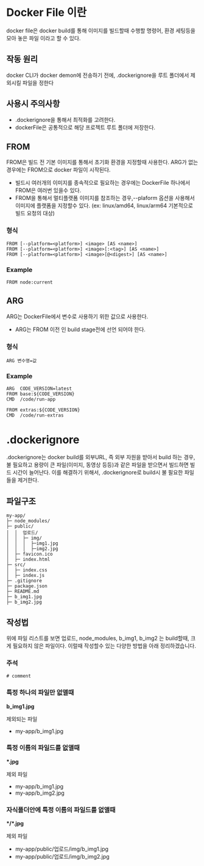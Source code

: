 # Docker File 이란
docker file은 docker build를 통해 이미지를 빌드할때 수행할 명령어, 
환경 세팅등을 모아 놓은 파일 이라고 할 수 있다.

## 작동 원리
docker CLI가 docker demon에 전송하기 전에, .dockerignore을 루트 폴더에서 
제외시킬 파일을 정한다

## 사용시 주의사항
- .dockerignore을 통해서 최적화를 고려한다.
- dockerFile은 공통적으로 해당 프로젝트 루트 폴더에 저장한다.


## FROM
FROM은 빌드 전 기본 이미지를 통해서 초기화 환경을 지정할때 사용한다.
ARG가 없는 경우에는 FROM으로 docker 파일이 시작된다.

- 빌드시 여러개의 이미지를 종속적으로 필요하는 경우에는 DockerFile 하나에서 FROM은 여러번 있을수 있다.
- FROM을 통해서 멀티플랫폼 이미지를 참조하는 경우,--plaform 옵션을 사용해서 이미지에 플랫폼을 지정할수 있다.
(ex: linux/amd64, linux/arm64 기본적으로 빌드 요청의 대상) 

### 형식
```
FROM [--platform=<platform>] <image> [AS <name>]
FROM [--platform=<platform>] <image>[:<tag>] [AS <name>]
FROM [--platform=<platform>] <image>[@<digest>] [AS <name>]
```

### Example
```
FROM node:current
```

## ARG
ARG는 DockerFile에서 변수로 사용하기 위한 값으로 사용한다.

- ARG는 FROM 이전 인 build stage전에 선언 되어야 한다.

### 형식
```
ARG 변수명=값
```

### Example
```
ARG  CODE_VERSION=latest
FROM base:${CODE_VERSION}
CMD  /code/run-app

FROM extras:${CODE_VERSION}
CMD  /code/run-extras
```

# .dockerignore
.dockerignore는 docker build를 외부URL, 즉 외부 자원을 받아서 build 하는 경우,
불 필요하고 용량이 큰 파일(이미지, 동영상 등등)과 같은 파일을 받으면서 빌드하면
빌드 시간이 늘어난다.
이를 해결하기 위해서, .dockerignore로 build시 불 필요한 파일들을 제거한다.

## 파일구조
```
my-app/
├─ node_modules/
├─ public/
│  │  업로드/
│  │  ├─ img/
│  │  │  ├─img1.jpg
│  │  │  ├─img2.jpg
│  ├─ favicon.ico
│  ├─ index.html
├─ src/
│  ├─ index.css
│  ├─ index.js
├─ .gitignore
├─ package.json
├─ README.md
├─ b_img1.jpg
├─ b_img2.jpg
```

## 작성법
위에 파일 리스트를 보면 업로드, node_modules, b_img1, b_img2 는 build할때,
크게 필요하지 않은 파일이다. 이럴때 작성할수 있는 다양한 방법을 아래 정리하겠습니다.

### 주석
```
# comment
```

### 특정 하나의 파일만 없앨때
<B> b_img1.jpg </B>

제외되는 파일  
- my-app/b_img1.jpg

### 특정 이름의 파일드를 없앨때
<B> *.jpg  </B> 

제외 파일
- my-app/b_img1.jpg
- my-app/b_img2.jpg

### 자식폴더안에 특정 이름의 파일드를 없앨때
<B> \*/*.jpg  </B> 

제외 파일
- my-app/public/업로드/img/b_img1.jpg
- my-app/public/업로드/img/b_img2.jpg